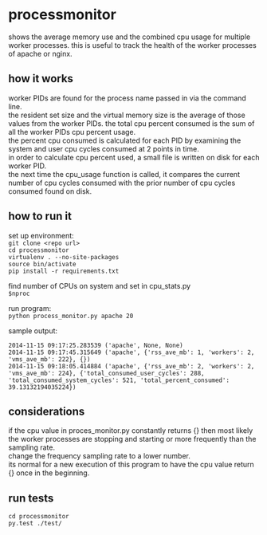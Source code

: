processmonitor
==============
shows the average memory use and the combined cpu usage for multiple worker 
processes.  this is useful to track the health of the worker processes of
apache or nginx.

how it works
------------
worker PIDs are found for the process name passed in via the command line.  
the resident set size and the virtual memory size is the average of those values from the worker PIDs.
the total cpu percent consumed is the sum of all the worker PIDs cpu percent usage.  
the percent cpu consumed is calculated for each PID by examining the system and user cpu cycles consumed at 2 points in time.  
in order to calculate cpu percent used, a small file is written on disk for each worker PID.  
the next time the cpu_usage function is called, it compares the current number of cpu cycles consumed with the prior number of cpu cycles consumed found on disk.

how to run it
-------------
set up environment:  
`git clone <repo url>`  
`cd processmonitor`  
`virtualenv . --no-site-packages`  
`source bin/activate`  
`pip install -r requirements.txt`  

find number of CPUs on system and set in cpu_stats.py  
`$nproc`

run program:  
`python process_monitor.py apache 20`  

sample output:
```
2014-11-15 09:17:25.283539 ('apache', None, None)
2014-11-15 09:17:45.315649 ('apache', {'rss_ave_mb': 1, 'workers': 2, 'vms_ave_mb': 222}, {})
2014-11-15 09:18:05.414884 ('apache', {'rss_ave_mb': 2, 'workers': 2, 'vms_ave_mb': 224}, {'total_consumed_user_cycles': 288, 'total_consumed_system_cycles': 521, 'total_percent_consumed': 39.13132194035224})
```

considerations 
--------------

if the cpu value in proces_monitor.py constantly returns {} then most likely the worker processes are stopping and starting or more frequently than the sampling rate.  
change the frequency sampling rate to a lower number.  
its normal for a new execution of this program to have the cpu value return {} once in the beginning.  


run tests 
------------
`cd processmonitor`  
`py.test ./test/`  

